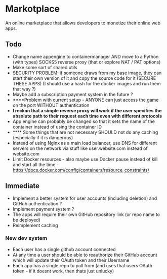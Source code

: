 # Markotplace

An online marketplace that allows developers to monetize their online web apps.

## Todo

-   Change name appengine to containermanager AND move to a Python (with types) SOCKS5 reverse proxy (that or explore NAT / PAT options)
-   Make some sort of shared utils
-   SECURITY PROBLEM: if someone draws from my base image, they can start their own version of it and copy the source code for it (SECURE THESE APPS) (I should use a hash for the docker images and run them that way ?)
-   Maybe add a subscription payment system in the future ?
-   \*\*\*\*Problem with current setup - ANYONE can just access the game on the port WITHOUT authentication
-   **I reckon that a simple reverse proxy will work if the user specifies the absolute path to their request each time even with different protocols**
-   App engine can probably be changed so that it sets the name of the container instead of using the container ID
-   \*\*\*\* Some things that are not necessary SHOULD not do any caching (especially if it is dangerous)
-   Instead of using Nginx as a main load balancer, use DNS for different servers on the network via stuff like user.website.com instead of website.com
-   Limit Docker resources - also maybe use Docker pause instead of kill and start all the time - https://docs.docker.com/config/containers/resource_constraints/

## Immediate

-   Implement a better system for user accounts (including deletion) and GitHub authentication ?
-   Implement payment system ?
-   The apps will require their own GitHub repository link (or repo name to be deployed)
-   Reimplement caching

### New dev system

-   Each user has a single github account connected
-   At any time a user should be able to reauthorize their GitHub account which will update their OAuth token and their Username
-   Each app has a single repo to pull from (and uses that users OAuth token - if it doesnt work, then thats just unlucky)
